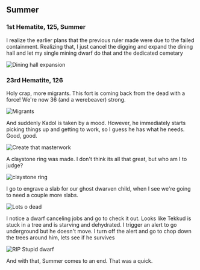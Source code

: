 Summer
------

### 1st Hematite, 125, Summer

I realize the earlier plans that the previous ruler made were due to the failed
containment. Realizing that, I just cancel the digging and expand the dining
hall and let my single mining dwarf do that and the dedicated cemetary

![Dining hall expansion](http://cloud.mikeskalnik.com/image/3z401z3Z3r3W/Screen%20Shot%202014-08-27%20at%203.23.42%20PM.png)

### 23rd Hematite, 126

Holy crap, more migrants. This fort is coming back from the dead with a force!
We're now 36 (and a werebeaver) strong.

![Migrants](http://cloud.mikeskalnik.com/image/2A1B3z1N3l0F/Screen%20Shot%202014-08-27%20at%204.07.48%20PM.png)

And suddenly Kadol is taken by a mood. However, he immediately starts picking
things up and getting to work, so I guess he has what he needs. Good, good.

![Create that masterwork](http://cloud.mikeskalnik.com/image/3O0S0z3b142c/Screen%20Shot%202014-08-27%20at%203.42.15%20PM.png)

A claystone ring was made. I don't think its all that great, but who am I to
judge?

![claystone ring](http://cloud.mikeskalnik.com/image/0f1X0V3q4523/Screen%20Shot%202014-08-27%20at%203.47.09%20PM.png)

I go to engrave a slab for our ghost dwarven child, when I see we're going to
need a couple more slabs.

![Lots o dead](http://cloud.mikeskalnik.com/image/221F2x3p1V3t/Screen%20Shot%202014-08-27%20at%204.03.37%20PM.png)

I notice a dwarf canceling jobs and go to check it out. Looks like Tekkud is
stuck in a tree and is starving and dehydrated. I trigger an alert to go
underground but he doesn't move. I turn off the alert and go to chop down the
trees around him, lets see if he survives

![RIP Stupid dwarf](http://cloud.mikeskalnik.com/image/3T2T2m43183G/Screen%20Shot%202014-08-27%20at%204.31.09%20PM.png)

And with that, Summer comes to an end. That was a quick.
